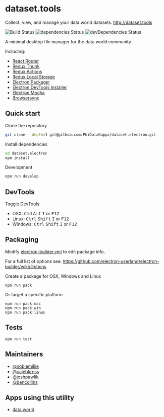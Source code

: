 # dataset.tools
Collect, view, and manage your data.world datasets.
http://dataset.tools

![Build Status](https://api.travis-ci.org/jschr/electron-react-redux-boilerplate.svg)
![dependencies Status](https://david-dm.org/jschr/electron-react-redux-boilerplate/status.svg)
![devDependencies Status](https://david-dm.org/jschr/electron-react-redux-boilerplate/dev-status.svg)

A minimal desktop file manager for the data.world community

Including:

* [React Router](https://reacttraining.com/react-router/)
* [Redux Thunk](https://github.com/gaearon/redux-thunk/)
* [Redux Actions](https://github.com/acdlite/redux-actions/)
* [Redux Local Storage](https://github.com/elgerlambert/redux-localstorage/)
* [Electron Packager](https://github.com/electron-userland/electron-packager)
* [Electron DevTools Installer](https://github.com/MarshallOfSound/electron-devtools-installer)
* [Electron Mocha](https://github.com/jprichardson/electron-mocha)
* [Browsersync](https://browsersync.io/)

## Quick start

Clone the repository
```bash
git clone --depth=1 git@github.com:PhiDataKappa/dataset.electron.git
```

Install dependencies
```bash
cd dataset.electron
npm install
```

Development
```bash
npm run develop
```

## DevTools

Toggle DevTools:

* OSX: <kbd>Cmd</kbd> <kbd>Alt</kbd> <kbd>I</kbd> or <kbd>F12</kbd>
* Linux: <kbd>Ctrl</kbd> <kbd>Shift</kbd> <kbd>I</kbd> or <kbd>F12</kbd>
* Windows: <kbd>Ctrl</kbd> <kbd>Shift</kbd> <kbd>I</kbd> or <kbd>F12</kbd>

## Packaging

Modify [electron-builder.yml](./electron-builder.yml) to edit package info.

For a full list of options see: https://github.com/electron-userland/electron-builder/wiki/Options.

Create a package for OSX, Windows and Linux
```
npm run pack
```

Or target a specific platform
```
npm run pack:mac
npm run pack:win
npm run pack:linux
```

## Tests

```
npm run test
```

## Maintainers

- [@noblemillie](https://github.com/noblemillie)
- [@calebkress](https://github.com/calebkress)
- [@joshpawlik](https://github.com/joshawesome12)
- [@bencollins](https://github.com/ghostcoder8)

## Apps using this utility

- [data.world](https://data.world)
